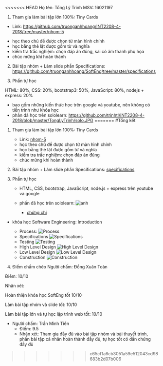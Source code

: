 <<<<<<< HEAD
Họ tên: Tống Lý Trinh MSV: 16021197

1. Tham gia làm bài tập lớn 100%: Tiny Cards 
+ Link: https://github.com/truonganhhoang/INT2208-4-2018/tree/master/nhom-5 
- học theo chủ đề được chọn từ màn hình chính
- học bằng thẻ lật được gồm từ và nghĩa
- kiểm tra trắc nghiệm: chọn đáp án đúng, sai có âm thanh phụ họa
- chúc mừng khi hoàn thành

2. Bài tập nhóm + Làm slide phần Specifications: 
https://github.com/truonganhhoang/SoftEng/tree/master/specifications

3. Phần tự học

HTML: 80%, CSS: 20%, bootstrap3: 50%, JavaScript: 80%, nodejs + express: 20% 

- bao gồm những kiến thức học trên google và youtube, nên không có tiến trình như khóa học
- phần đã học trên sololearn: https://github.com/trinhtl/INT2208-4-2018/blob/master/TongLyTrinh/solo.JPG
=======
#Tổng kết


1. Tham gia làm bài tập lớn 100%: Tiny Cards 

	- Link: [nhom-5](http://https://github.com/truonganhhoang/INT2208-4-2018/tree/master/nhom-5 "nhom-5") 
	- học theo chủ đề được chọn từ màn hình chính
	- học bằng thẻ lật được gồm từ và nghĩa
	- kiểm tra trắc nghiệm: chọn đáp án đúng
	- chúc mừng khi hoàn thành

2. Bài tập nhóm + Làm slide phần Specifications: 
	[specifications](http://https://github.com/truonganhhoang/SoftEng/tree/master/specifications)

3. Phần tự học

	- HTML, CSS, bootstrap, JavaScript, node.js + express trên youtube và google

	- phần đã học trên sololearn: ![anh](https://github.com/trinhtl/INT2208-4-2018/blob/master/TongLyTrinh/solo.JPG)
		+ [chứng chỉ](https://www.sololearn.com/Certificate/1014-1741911/pdf/)

- khóa học Software Engineering: Introduction

	+ Process:
		![Process](https://github.com/trinhtl/INT2208-4-2018/blob/master/TongLyTrinh/Quiz_Process.jpg)
	+ Specifications
		![Specifications](https://github.com/trinhtl/INT2208-4-2018/blob/master/TongLyTrinh/Quiz_Specifications.jpg)
	+ Testing
		![Testing](https://github.com/trinhtl/INT2208-4-2018/blob/master/TongLyTrinh/Quiz_Testing.jpg)
	+ High Level Design
		![High Level Design](https://github.com/trinhtl/INT2208-4-2018/blob/master/TongLyTrinh/Quiz_High_Level_Design.jpg)
	+ Low Level Design
		![Low Level Design](https://github.com/trinhtl/INT2208-4-2018/blob/master/TongLyTrinh/Quiz_Low_Level_Design.jpg)
	+ Construction
		![Construction](https://github.com/trinhtl/INT2208-4-2018/blob/master/TongLyTrinh/Quiz_Construction.jpg)
4. Điểm chấm chéo
Người chấm: Đồng Xuân Toàn

Điểm: 10/10

Nhận xét:

Hoàn thiện khóa học SoftEng tốt 10/10

Làm bài tập nhóm và slide tốt: 10/10

Làm bài tập lớn và tự học lập trình web tốt: 10/10

* Người chấm: Trần Minh Tiến
	+ Điểm: 9.5
	+ Nhận xét: Tham gia đầy đủ vào bài tập nhóm và bài thuyết trình, phần bài tập cá nhân hoàn thành đầy đủ, tự học tốt có dẫn chứng đầy đủ


>>>>>>> c65cf1a6cb3051a59e512043cd98683b2d07b006
